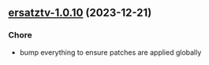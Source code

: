 

## [ersatztv-1.0.10](https://github.com/truecharts/charts/compare/ersatztv-1.0.9...ersatztv-1.0.10) (2023-12-21)

### Chore

- bump everything to ensure patches are applied globally
  
  